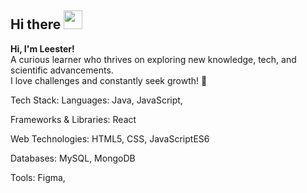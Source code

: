 ## Hi there <img src="https://raw.githubusercontent.com/MartinHeinz/MartinHeinz/master/wave.gif" width="30px" />

**Hi, I'm Leester!**  
A curious learner who thrives on exploring new knowledge, tech, and scientific advancements.  
I love challenges and constantly seek growth! 🚀

Tech Stack:
Languages: Java, JavaScript,

Frameworks & Libraries: React

Web Technologies: HTML5, CSS, JavaScriptES6

Databases: MySQL, MongoDB

Tools: Figma, 


